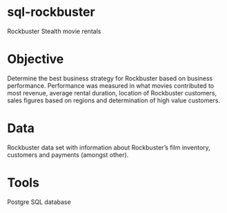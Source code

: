 # sql-rockbuster
Rockbuster Stealth movie rentals
# Objective
Determine the best business strategy for Rockbuster based on business performance. Performance was measured in what movies contributed to most revenue, average rental duration, location of Rockbuster customers, sales figures based on regions and determination of high value customers. 
# Data
Rockbuster data set with information about Rockbuster’s film inventory, customers and payments (amongst other). 
# Tools 
Postgre SQL database
